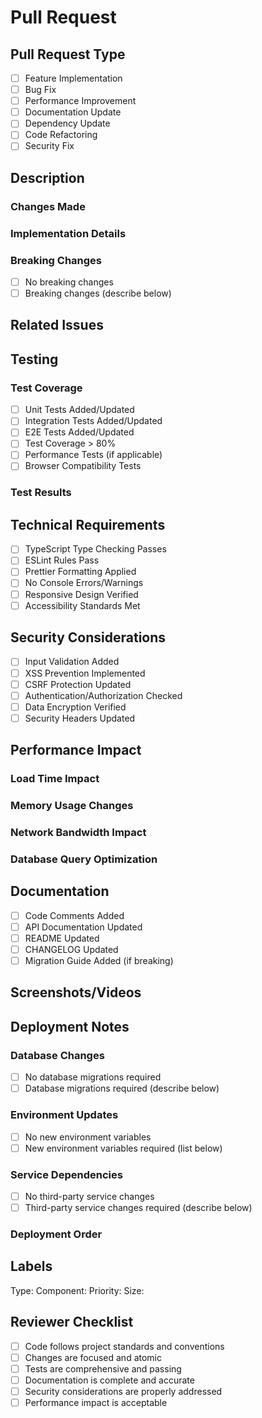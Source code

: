 # Pull Request

## Pull Request Type
- [ ] Feature Implementation
- [ ] Bug Fix
- [ ] Performance Improvement
- [ ] Documentation Update
- [ ] Dependency Update
- [ ] Code Refactoring
- [ ] Security Fix

## Description

### Changes Made
<!-- Provide a clear and detailed description of the changes made in this PR -->

### Implementation Details
<!-- Explain the technical implementation details and design decisions -->

### Breaking Changes
<!-- List any breaking changes and migration steps if applicable -->
- [ ] No breaking changes
- [ ] Breaking changes (describe below)

## Related Issues
<!-- Link related issues using keywords (e.g., Fixes #123, Closes #456, Relates to #789) -->

## Testing

### Test Coverage
- [ ] Unit Tests Added/Updated
- [ ] Integration Tests Added/Updated
- [ ] E2E Tests Added/Updated
- [ ] Test Coverage > 80%
- [ ] Performance Tests (if applicable)
- [ ] Browser Compatibility Tests

### Test Results
<!-- Provide summary of test results and any relevant metrics -->

## Technical Requirements
- [ ] TypeScript Type Checking Passes
- [ ] ESLint Rules Pass
- [ ] Prettier Formatting Applied
- [ ] No Console Errors/Warnings
- [ ] Responsive Design Verified
- [ ] Accessibility Standards Met

## Security Considerations
- [ ] Input Validation Added
- [ ] XSS Prevention Implemented
- [ ] CSRF Protection Updated
- [ ] Authentication/Authorization Checked
- [ ] Data Encryption Verified
- [ ] Security Headers Updated

## Performance Impact
### Load Time Impact
<!-- Describe impact on page load times -->

### Memory Usage Changes
<!-- Document any changes in memory consumption -->

### Network Bandwidth Impact
<!-- Detail changes in network usage -->

### Database Query Optimization
<!-- Explain any database performance changes -->

## Documentation
- [ ] Code Comments Added
- [ ] API Documentation Updated
- [ ] README Updated
- [ ] CHANGELOG Updated
- [ ] Migration Guide Added (if breaking)

## Screenshots/Videos
<!-- Add screenshots or videos demonstrating visual changes if applicable -->

## Deployment Notes

### Database Changes
- [ ] No database migrations required
- [ ] Database migrations required (describe below)

### Environment Updates
- [ ] No new environment variables
- [ ] New environment variables required (list below)

### Service Dependencies
- [ ] No third-party service changes
- [ ] Third-party service changes required (describe below)

### Deployment Order
<!-- List any specific deployment order requirements -->

## Labels
<!-- Add appropriate labels -->
Type: <!-- feature/bugfix/performance/documentation/security -->
Component: <!-- frontend/backend/websocket/database/collaboration/erd-visualization -->
Priority: <!-- critical/high/medium/low -->
Size: <!-- small/medium/large -->

## Reviewer Checklist
- [ ] Code follows project standards and conventions
- [ ] Changes are focused and atomic
- [ ] Tests are comprehensive and passing
- [ ] Documentation is complete and accurate
- [ ] Security considerations are properly addressed
- [ ] Performance impact is acceptable
